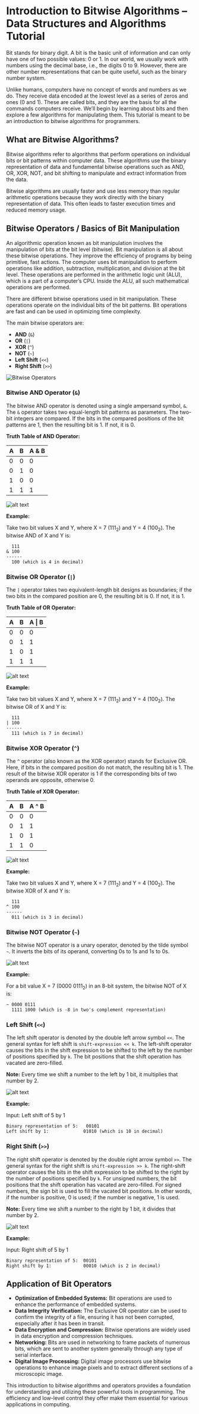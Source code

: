 # Introduction to Bitwise Algorithms – Data Structures and Algorithms Tutorial

Bit stands for binary digit. A bit is the basic unit of information and can only have one of two possible values: 0 or 1. In our world, we usually work with numbers using the decimal base, i.e., the digits 0 to 9. However, there are other number representations that can be quite useful, such as the binary number system.

Unlike humans, computers have no concept of words and numbers as we do. They receive data encoded at the lowest level as a series of zeros and ones (0 and 1). These are called bits, and they are the basis for all the commands computers receive. We’ll begin by learning about bits and then explore a few algorithms for manipulating them. This tutorial is meant to be an introduction to bitwise algorithms for programmers.

## What are Bitwise Algorithms?

Bitwise algorithms refer to algorithms that perform operations on individual bits or bit patterns within computer data. These algorithms use the binary representation of data and fundamental bitwise operations such as AND, OR, XOR, NOT, and bit shifting to manipulate and extract information from the data.

Bitwise algorithms are usually faster and use less memory than regular arithmetic operations because they work directly with the binary representation of data. This often leads to faster execution times and reduced memory usage.

## Bitwise Operators / Basics of Bit Manipulation

An algorithmic operation known as bit manipulation involves the manipulation of bits at the bit level (bitwise). Bit manipulation is all about these bitwise operations. They improve the efficiency of programs by being primitive, fast actions. The computer uses bit manipulation to perform operations like addition, subtraction, multiplication, and division at the bit level. These operations are performed in the arithmetic logic unit (ALU), which is a part of a computer’s CPU. Inside the ALU, all such mathematical operations are performed.

There are different bitwise operations used in bit manipulation. These operations operate on the individual bits of the bit patterns. Bit operations are fast and can be used in optimizing time complexity.

The main bitwise operators are:

- **AND** (`&`)
- **OR** (`|`)
- **XOR** (`^`)
- **NOT** (`~`)
- **Left Shift** (`<<`)
- **Right Shift** (`>>`)

![Bitwise Operators](bitwise-operator.png)

### Bitwise AND Operator (`&`)

The bitwise AND operator is denoted using a single ampersand symbol, `&`. The `&` operator takes two equal-length bit patterns as parameters. The two-bit integers are compared. If the bits in the compared positions of the bit patterns are 1, then the resulting bit is 1. If not, it is 0.

**Truth Table of AND Operator:**

| A | B | A & B |
|---|---|-------|
| 0 | 0 |   0   |
| 0 | 1 |   0   |
| 1 | 0 |   0   |
| 1 | 1 |   1   |



![alt text](image.png)



**Example:**

Take two bit values X and Y, where X = 7 (111<sub>2</sub>) and Y = 4 (100<sub>2</sub>). The bitwise AND of X and Y is:

```
  111
& 100
------
  100 (which is 4 in decimal)
```

### Bitwise OR Operator (`|`)

The `|` operator takes two equivalent-length bit designs as boundaries; if the two bits in the compared position are 0, the resulting bit is 0. If not, it is 1.

**Truth Table of OR Operator:**

| A | B | A \| B |
|---|---|-------|
| 0 | 0 |   0   |
| 0 | 1 |   1   |
| 1 | 0 |   1   |
| 1 | 1 |   1   |

![alt text](image-1.png)

**Example:**

Take two bit values X and Y, where X = 7 (111<sub>2</sub>) and Y = 4 (100<sub>2</sub>). The bitwise OR of X and Y is:

```
  111
| 100
------
  111 (which is 7 in decimal)
```

### Bitwise XOR Operator (`^`)

The `^` operator (also known as the XOR operator) stands for Exclusive OR. Here, if bits in the compared position do not match, the resulting bit is 1. The result of the bitwise XOR operator is 1 if the corresponding bits of two operands are opposite, otherwise 0.

**Truth Table of XOR Operator:**

| A | B | A ^ B |
|---|---|-------|
| 0 | 0 |   0   |
| 0 | 1 |   1   |
| 1 | 0 |   1   |
| 1 | 1 |   0   |

![alt text](image-2.png)


**Example:**

Take two bit values X and Y, where X = 7 (111<sub>2</sub>) and Y = 4 (100<sub>2</sub>). The bitwise XOR of X and Y is:

```
  111
^ 100
------
  011 (which is 3 in decimal)
```

### Bitwise NOT Operator (`~`)

The bitwise NOT operator is a unary operator, denoted by the tilde symbol `~`. It inverts the bits of its operand, converting 0s to 1s and 1s to 0s.

![alt text](image-5.png)

**Example:**

For a bit value X = 7 (0000 0111<sub>2</sub>) in an 8-bit system, the bitwise NOT of X is:

```
~ 0000 0111
  1111 1000 (which is -8 in two's complement representation)
```

### Left Shift (`<<`)

The left shift operator is denoted by the double left arrow symbol `<<`. The general syntax for left shift is `shift-expression << k`. The left-shift operator causes the bits in the shift expression to be shifted to the left by the number of positions specified by `k`. The bit positions that the shift operation has vacated are zero-filled.

**Note:** Every time we shift a number to the left by 1 bit, it multiplies that number by 2.


![alt text](image-3.png)

**Example:**

Input: Left shift of 5 by 1

```
Binary representation of 5:   00101
Left shift by 1:             01010 (which is 10 in decimal)
```

### Right Shift (`>>`)

The right shift operator is denoted by the double right arrow symbol `>>`. The general syntax for the right shift is `shift-expression >> k`. The right-shift operator causes the bits in the shift expression to be shifted to the right by the number of positions specified by `k`. For unsigned numbers, the bit positions that the shift operation has vacated are zero-filled. For signed numbers, the sign bit is used to fill the vacated bit positions. In other words, if the number is positive, 0 is used; if the number is negative, 1 is used.

**Note:** Every time we shift a number to the right by 1 bit, it divides that number by 2.

![alt text](image-4.png)

**Example:**

Input: Right shift of 5 by 1

```
Binary representation of 5:  00101
Right shift by 1:            00010 (which is 2 in decimal)
```

## Application of Bit Operators

- **Optimization of Embedded Systems:** Bit operations are used to enhance the performance of embedded systems.
- **Data Integrity Verification:** The Exclusive OR operator can be used to confirm the integrity of a file, ensuring it has not been corrupted, especially after it has been in transit.
- **Data Encryption and Compression:** Bitwise operations are widely used in data encryption and compression techniques.
- **Networking:** Bits are used in networking to frame packets of numerous bits, which are sent to another system generally through any type of serial interface.
- **Digital Image Processing:** Digital image processors use bitwise operations to enhance image pixels and to extract different sections of a microscopic image.

This introduction to bitwise algorithms and operators provides a foundation for understanding and utilizing these powerful tools in programming. The efficiency and low-level control they offer make them essential for various applications in computing.
